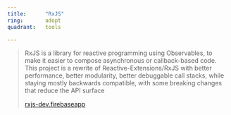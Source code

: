 ```yaml
---
title:      "RxJS"
ring:       adopt
quadrant:   tools

---
```


> RxJS is a library for reactive programming using Observables, to make it easier to compose asynchronous or callback-based code. This project is a rewrite of Reactive-Extensions/RxJS with better performance, better modularity, better debuggable call stacks, while staying mostly backwards compatible, with some breaking changes that reduce the API surface
> 
> [rxjs-dev.firebaseapp](https://rxjs-dev.firebaseapp.com)